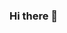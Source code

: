 ### Hi there 👋

<!--
**HaoHan1997/HaoHan1997** is a ✨ _special_ ✨ repository because its `README.md` (this file) appears on your GitHub profile.

Here are some ideas to get you started:

- 🔭 I’m currently working on ...
- 🌱 I’m currently learning ...
- 👯 I’m looking to collaborate on ...
- 🤔 I’m looking for help with ...
- 💬 Ask me about ...
- 📫 How to reach me: 2784317596@qq.com
- 😄 Pronouns: ...
- ⚡ Fun fact: ...
-->
